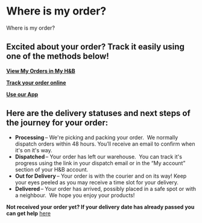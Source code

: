 # Where is my order?

Where is my order?
## Excited about your order? Track it easily using one of the methods below!
[**View My Orders in My H&B**](https://www.hollandandbarrett.com/my-account/orders)

[**Track your order online**](https://www.hollandandbarrett.com/track-my-order)

[**Use our App**](https://www.hollandandbarrett.com/info/our-app/?icmp=HP_USP_3)
## Here are the delivery statuses and next steps of the journey for your order:
* **Processing** – We're picking and packing your order.  We normally dispatch orders within 48 hours. You’ll receive an email to confirm when it's on it's way.
* **Dispatched** – Your order has left our warehouse.  You can track it's progress using the link in your dispatch email or in the “My account” section of your H&B account.
* **Out for Delivery** – Your order is with the courier and on its way! Keep your eyes peeled as you may receive a time slot for your delivery.
* **Delivered** – Your order has arrived, possibly placed in a safe spot or with a neighbour.  We hope you enjoy your products!

**Not received your order yet? If your delivery date has already passed you can get help** [here](https://help.hollandandbarrett.com/hc/en-gb/articles/21016813176850-Where-is-my-order-Delayed)
